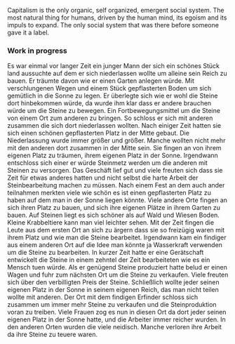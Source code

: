 Capitalism is the only organic, self organized, emergent social system. The most natural thing for humans, driven by the human mind, its egoism and its impuls to expand. The only social system that was there before someone gave it a label. 


### Work in progress


Es war einmal vor langer Zeit ein junger Mann der sich ein schönes Stück land aussuchte auf dem er sich niederlassen wollte um alleine sein Reich zu bauen.
Er träumte davon wie er einen Garten anlegen würde. Mit verschlungenen Wegen und einem Stück gepflasterten Boden um sich gemütlich
in die Sonne zu legen. Er überlegte sich wie er wohl die Steine dort hinbekommen würde, da wurde ihm klar dass er andere brauchen würde um die Steine zu bewegen.
Ein Fortbewegungsmittel um die Steine von einem Ort zum anderen zu bringen. So schloss er sich mit anderen zusammen die sich dort niederlassen wollten.
Nach einiger Zeit hatten sie sich einen schönen gepflasterten Platz in der Mitte gebaut. Die Niederlassung wurde immer größer und größer.
Manche wollten nicht mehr mit den anderen dort zusammen in der Mitte sein. Sie fingen an von ihrem eigenen Platz zu träumen, ihrem eigenen Platz in der Sonne.
Irgendwann entschloss sich einer er würde Steinmetz werden um die anderen mit Steinen zu versorgen. Das Geschäft lief gut und viele freuten sich
dass sie Zeit für etwas anderes hatten und nicht selbst die harte Arbeit der Steinbearbeitung machen zu müssen.
Nach einem Fest an dem auch ander teilnahmen merkten viele wie schön es ist einen gepflasterten Platz zu haben auf dem man in der Sonne liegen könnte.
Viele andere Orte fingen an sich ihren Platz zu bauen, und sich ihre eigenen Plätze in ihrem Garten zu bauen. Auf Steinen liegt es sich schöner als auf 
Wald und Wiesen Boden. Kleine Krabbeltiere kann man viel leichter sehen. Mit der Zeit fingen die Leute aus dem ersten Ort an sich zu ärgern
dass sie so freizügig waren mit ihrem Platz und wie man die Steine bearbeitet. 
Irgendwann kam ein findiger aus einem anderen Ort auf die Idee man könnte ja Wasserkraft verwenden um die Steine zu bearbeiten.
In kurzer Zeit hatte er eine Gerätschaft entwickelt die Steine in einem zehntel der Zeit bearbeiteten wie es ein Mensch tuen würde.
Als er genügend Steine produziert hatte belud er einen Wagen und fuhr zum nächsten Ort um die Steine zu verkaufen. Viele freuten sich 
über den verbilligten Preis der Steine. Schließlich wollte jeder seinen eigenen Platz in der Sonne in seinem eigenen Reich, das man nicht teilen wollte
mit anderen. Der Ort mit dem findigen Erfinder schloss sich zusammen um immer mehr Steine zu verkaufen und die Steinproduktion voran zu treiben. Viele Frauen zog es nun in diesen Ort
da dort jeder seinen eigenen Platz in der Sonne hatte, und die Arbeiter immer reicher wurden. In den anderen Orten wurden die viele neidisch. 
Manche verloren ihre Arbeit da ihre Steine zu teuere waren. 

